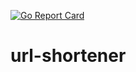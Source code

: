 [![Go Report Card](https://goreportcard.com/badge/vrazdalovschi/url-shortener)](https://goreportcard.com/report/vrazdalovschi/url-shortener)
# url-shortener